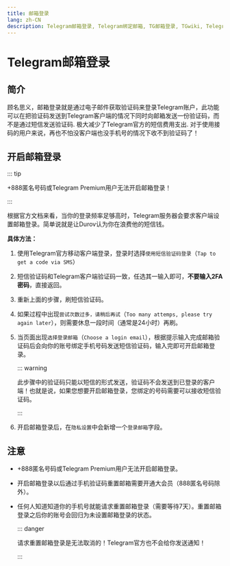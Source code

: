 ```yaml
---
title: 邮箱登录
lang: zh-CN
description: Telegram邮箱登录, Telegram绑定邮箱, TG邮箱登录, TGwiki, Telegram知识库
---
```


# Telegram邮箱登录

## 简介

顾名思义，邮箱登录就是通过电子邮件获取验证码来登录Telegram账户，此功能可以在把验证码发送到Telegram客户端的情况下同时向邮箱发送一份验证码，而不是通过短信发送验证码. 极大减少了Telegram官方的短信费用支出. 对于使用接码的用户来说，再也不怕没客户端也没手机号的情况下收不到验证码了！

## 开启邮箱登录

::: tip

+888匿名号码或Telegram Premium用户无法开启邮箱登录！

:::

根据官方文档来看，当你的登录频率足够高时，Telegram服务器会要求客户端设置邮箱登录。简单说就是让Durov认为你在浪费他的短信钱。

**具体方法：**

1. 使用Telegram官方移动客户端登录，登录时选择`使用短信验证码登录`（`Tap to get a code via SMS`）

2. 短信验证码和Telegram客户端验证码一致，任选其一输入即可，**不要输入2FA密码**，直接返回。

3. 重新上面的步骤，刷短信验证码。

4. 如果过程中出现`尝试次数过多，请稍后再试`（`Too many attemps, please try again later`），则需要休息一段时间（通常是24小时）再刷。

5. 当页面出现`选择登录邮箱`（`Choose a login email`），根据提示输入完成邮箱验证码后会向你的账号绑定手机号码发送短信验证码，输入完即可开启邮箱登录。

   ::: warning

   此步骤中的验证码只能以短信的形式发送，验证码不会发送到已登录的客户端！也就是说，如果您想要开启邮箱登录，您绑定的号码需要可以接收短信验证码。

   :::

6. 开启邮箱登录后，在`隐私设置`中会新增一个`登录邮箱`字段。

## 注意

- +888匿名号码或Telegram Premium用户无法开启邮箱登录。
- 开启邮箱登录以后通过手机验证码重置邮箱需要开通大会员（888匿名号码除外）。

- 任何人知道知道你的手机号就能请求重置邮箱登录（需要等待7天）。重置邮箱登录之后你的账号会回归为未设置邮箱登录的状态。

  ::: danger

  请求重置邮箱登录是无法取消的！Telegram官方也不会给你发送通知！

  :::
